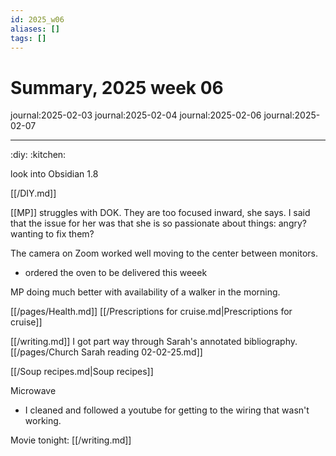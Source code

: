 ```yaml
---
id: 2025_w06
aliases: []
tags: []
---
```


# Summary, 2025 week 06

journal:2025-02-03
journal:2025-02-04
journal:2025-02-06
journal:2025-02-07

---

:diy: :kitchen:  

look into Obsidian 1.8

[[/DIY.md]]

[[MP]] struggles with DOK. They are too focused inward, she says. I said that the issue for her was that she is so passionate about things: angry? wanting to fix them?

The camera on Zoom worked well moving to the center between monitors. 

- ordered the oven to be delivered this weeek

MP doing much better with availability of a walker in the morning.

  [[/pages/Health.md]]  [[/Prescriptions for cruise.md|Prescriptions for cruise]]

 [[/writing.md]] I got part way through Sarah's annotated bibliography. [[/pages/Church  Sarah reading 02-02-25.md]]  

[[/Soup recipes.md|Soup recipes]]

 Microwave

- I cleaned and followed a youtube for getting to the wiring that wasn't working.

Movie tonight: [[/writing.md]] 

